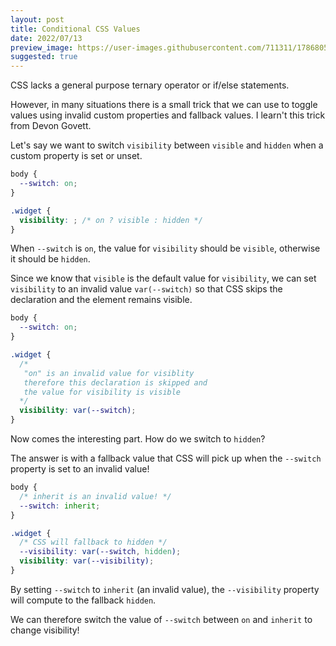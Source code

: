 ```yaml
---
layout: post
title: Conditional CSS Values
date: 2022/07/13
preview_image: https://user-images.githubusercontent.com/711311/178680559-ef18a9a1-4d76-4c5a-8357-f21955b662c5.png
suggested: true
---
```


CSS lacks a general purpose ternary operator or if/else statements.

However, in many situations there is a small trick that we can use to toggle values using invalid custom properties and fallback values. I learn't this trick from Devon Govett.

Let's say we want to switch `visibility` between `visible` and `hidden` when a custom property is set or unset.

```css
body {
  --switch: on;
}

.widget {
  visibility: ; /* on ? visible : hidden */
}
```

When `--switch` is `on`, the value for `visibility` should be `visible`, otherwise it should be `hidden`.

Since we know that `visible` is the default value for `visibility`, we can set `visibility` to an invalid value `var(--switch)` so that CSS skips the declaration and the element remains visible.

```css
body {
  --switch: on;
}

.widget {
  /*
   "on" is an invalid value for visiblity
   therefore this declaration is skipped and
   the value for visibility is visible
  */
  visibility: var(--switch);
}
```

Now comes the interesting part. How do we switch to `hidden`?

The answer is with a fallback value that CSS will pick up when the `--switch` property is set to an invalid value!

```css
body {
  /* inherit is an invalid value! */
  --switch: inherit;
}

.widget {
  /* CSS will fallback to hidden */
  --visibility: var(--switch, hidden);
  visibility: var(--visibility);
}
```

By setting `--switch` to `inherit` (an invalid value), the `--visibility` property will compute to the fallback `hidden`.

We can therefore switch the value of `--switch` between `on` and `inherit` to change visibility!
